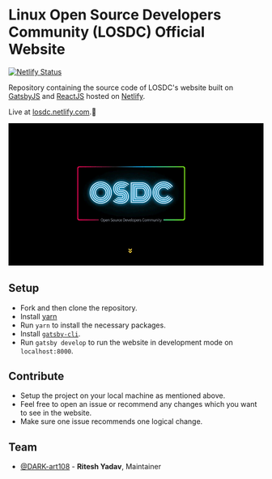 # Linux Open Source Developers Community (LOSDC) Official Website

[![Netlify Status](https://api.netlify.com/api/v1/badges/1d1415ef-3548-4875-95ba-bc35b4194e85/deploy-status)](https://app.netlify.com/sites/losdc/deploys)

Repository containing the source code of LOSDC's website built on [GatsbyJS](http://gatsbyjs.org) and [ReactJS](https://reactjs.org) hosted on [Netlify](app.netlify.com).<br>

Live at [losdc.netlify.com](https://losdc.netlify.com).🚀

<p align="center"><img src="losdc.gif"></p>

## Setup

- Fork and then clone the repository.
- Install [yarn](https://yarnpkg.com/lang/en/docs/install/#mac-stable)
- Run `yarn` to install the necessary packages.
- Install [`gatsby-cli`](https://www.gatsbyjs.org/tutorial/part-zero/#using-the-gatsby-cli).
- Run `gatsby develop` to run the website in development mode on `localhost:8000`.

## Contribute

- Setup the project on your local machine as mentioned above.
- Feel free to open an issue or recommend any changes which you want to see in the website.
- Make sure one issue recommends one logical change.

## Team

-  [@DARK-art108](https://github.com/@DARK-art108) - **Ritesh Yadav**, Maintainer



